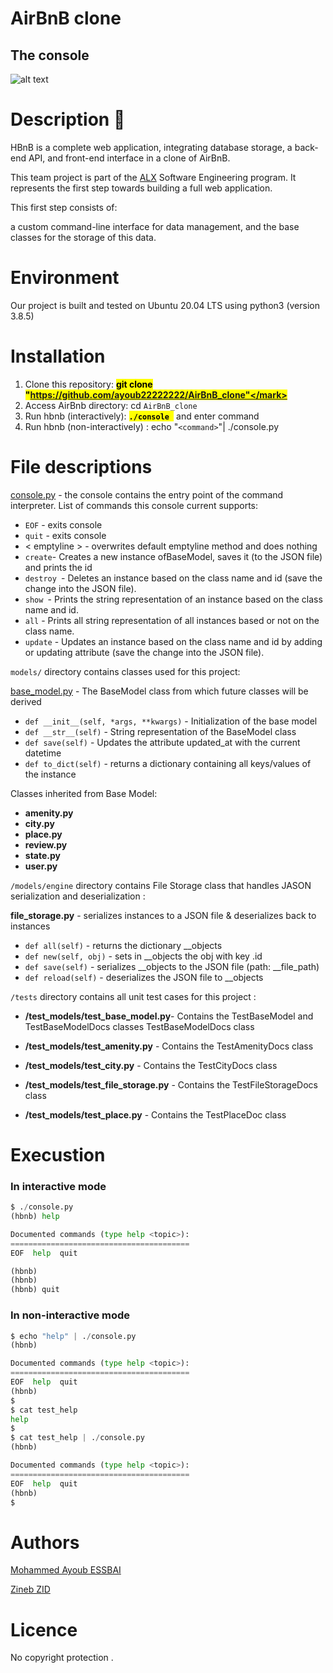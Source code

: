 #  AirBnB clone 
## **The console**
![alt text](<hbnb proejct.PNG>)

# Description :file_folder:

 


HBnB is a complete web application, integrating database storage, a back-end API, and front-end interface in a clone of AirBnB.

This team project is part of the [ALX](https://www.alxafrica.com/)
 Software Engineering program.
It represents the first step towards building a full web application.

This first step consists of:

a custom command-line interface for data management, and the base classes for the storage of this data.

# Environment 

Our project is built and tested on Ubuntu 20.04 LTS using python3 (version 3.8.5)

# Installation 
1.  Clone this repository:  **<mark> git clone "https://github.com/ayoub22222222/AirBnB_clone"</mark>**
2.  Access AirBnb directory:  cd `AirBnB_clone` 
3.  Run hbnb (interactively):  **<mark> `./console `</mark>** and enter command
4. Run hbnb (non-interactively) :  echo "`<command>`"| ./console.py 

# File descriptions

[console.py]() - the console contains the entry point of the command interpreter. List of commands this console current supports:

+  `EOF` - exits console
+  `quit` - exits console
+ < emptyline > - overwrites default emptyline method and does nothing
+ `create`- Creates a new instance ofBaseModel, saves it (to the JSON file) and prints the id
+ `destroy `- Deletes an instance based on the class name and id (save the change into the JSON file).
+ `show `- Prints the string representation of an instance based on the class name and id.
+ `all` - Prints all string representation of all instances based or not on the class name.
+ `update` - Updates an instance based on the class name and id by adding or updating attribute (save the change into the JSON file).

`models/` directory contains classes used for this project:

[base_model.py]() - The BaseModel class from which future classes will be derived

+ `def __init__(self, *args, **kwargs)` - Initialization of the base model
+ `def __str__(self)` - String representation of the BaseModel class
+ `def save(self)` - Updates the attribute updated_at with the current datetime
+ `def to_dict(self)` - returns a dictionary containing all keys/values of the instance

Classes inherited from Base Model:

+ **amenity.py**
+ **city.py**
+ **place.py**
+ **review.py**
+ **state.py**
+ **user.py**

`/models/engine` directory contains File Storage class that handles JASON serialization and deserialization :

**file_storage.py** - serializes instances to a JSON file & deserializes back to instances

+ `def all(self)` - returns the dictionary __objects
+ `def new(self, obj)` - sets in __objects the obj with key .id
+ `def save(self)` - serializes __objects to the JSON file (path: __file_path)
 + `def reload(self)` - deserializes the JSON file to __objects

 `/tests` directory contains all unit test cases for this project : 


  * **/test_models/test_base_model.py**- Contains the TestBaseModel and TestBaseModelDocs classes TestBaseModelDocs class

* **/test_models/test_amenity.py** - Contains the TestAmenityDocs class 
* **/test_models/test_city.py** - Contains the TestCityDocs class 
* **/test_models/test_file_storage.py** - Contains the TestFileStorageDocs class 
* **/test_models/test_place.py** - Contains the TestPlaceDoc class


# Execustion 
### In interactive mode
```python
$ ./console.py
(hbnb) help

Documented commands (type help <topic>):
========================================
EOF  help  quit

(hbnb) 
(hbnb) 
(hbnb) quit

```

###  In non-interactive mode

```python
$ echo "help" | ./console.py
(hbnb)

Documented commands (type help <topic>):
========================================
EOF  help  quit
(hbnb) 
$
$ cat test_help
help
$
$ cat test_help | ./console.py
(hbnb)

Documented commands (type help <topic>):
========================================
EOF  help  quit
(hbnb) 
$
```

# Authors
[Mohammed Ayoub ESSBAI](https://github.com/ayoub22222222) 

[Zineb ZID ](https://github.com/Zinebb12)

# Licence 

No copyright protection . 
